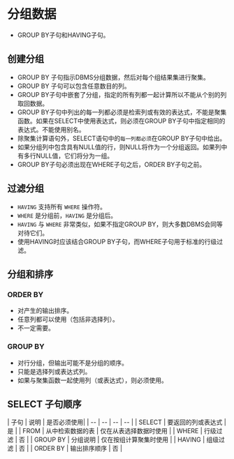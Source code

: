 # 分组数据
* GROUP BY子句和HAVING子句。

## 创建分组
* GROUP BY 子句指示DBMS分组数据，然后对每个组结果集进行聚集。
* GROUP BY 子句可以包含任意数目的列。
* GROUP BY子句中嵌套了分组，指定的所有列都一起计算所以不能从个别的列取回数据。
* GROUP BY子句中列出的每一列都必须是检索列或有效的表达式，不能是聚集函数。如果在SELECT中使用表达式，则必须在GROUP BY子句中指定相同的表达式。不能使用别名。
* 除聚集计算语句外，SELECT语句中的`每一列都必须`在GROUP BY子句中给出。
* 如果分组列中包含具有NULL值的行，则NULL将作为一个分组返回。如果列中有多行NULL值，它们将分为一组。
* GROUP BY子句必须出现在WHERE子句之后，ORDER BY子句之前。

## 过滤分组
* `HAVING` 支持所有 `WHERE` 操作符。
* `WHERE` 是分组前，`HAVING` 是分组后。
* `HAVING` 与 `WHERE` 非常类似，如果不指定GROUP BY，则大多数DBMS会同等对待它们。
* 使用HAVING时应该结合GROUP BY子句，而WHERE子句用于标准的行级过滤。

## 分组和排序
### ORDER BY
* 对产生的输出排序。
* 任意列都可以使用（包括非选择列）。
* 不一定需要。

### GROUP BY
* 对行分组，但输出可能不是分组的顺序。
* 只能是选择列或表达式列。
* 如果与聚集函数一起使用列（或表达式），则必须使用。

## SELECT 子句顺序
| 子句 | 说明 | 是否必须使用|
| -- | -- | -- | -- |
| SELECT | 要返回的列或表达式 | 是 |
| FROM | 从中检索数据的表 | 仅在从表选择数据时使用 |
| WHERE | 行级过滤 | 否 |
| GROUP BY | 分组说明 | 仅在按组计算聚集时使用 |
| HAVING | 组级过滤 | 否 |
| ORDER BY | 输出排序顺序 | 否 |
